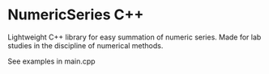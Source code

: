 # NumericSeries С++
Lightweight C++ library for easy summation of numeric series. 
Made for lab studies in the discipline of numerical methods.

See examples in main.cpp
